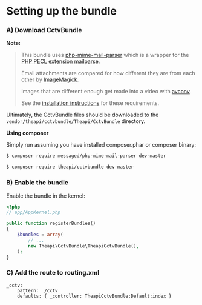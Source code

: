 Setting up the bundle
=====================
### A) Download CctvBundle

**Note:**

> This bundle uses [php-mime-mail-parser](https://github.com/message/php-mime-mail-parser) which is 
> a wrapper for the [PHP PECL extension mailparse](http://pecl.php.net/package/mailparse).
>
> Email attachments are compared for how different they are from each other by [ImageMagick](http://www.imagemagick.org).
>
> Images that are different enough get made into a video with [avconv](http://libav.org)
>
> See the [installation instructions](install_requirements.md) for these requirements.


Ultimately, the CctvBundle files should be downloaded to the
`vendor/theapi/cctvbundle/Theapi/CctvBundle` directory.

**Using composer**

Simply run assuming you have installed composer.phar or composer binary:

``` bash
$ composer require messaged/php-mime-mail-parser dev-master

$ composer require theapi/cctvbundle dev-master
```

### B) Enable the bundle

Enable the bundle in the kernel:

``` php
<?php
// app/AppKernel.php

public function registerBundles()
{
    $bundles = array(
        // ...
        new Theapi\CctvBundle\TheapiCctvBundle(),
    );
}
```
### C) Add the route to routing.xml
```
_cctv:
    pattern:  /cctv
    defaults: { _controller: TheapiCctvBundle:Default:index }
```

    

